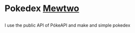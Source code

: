 # Pokedex [Mewtwo](https://emojis.slackmojis.com/emojis/images/1661888281/61024/mewtwo.png?1661888281.gif) 

##

I use the public API of PókeAPI and make and simple pokedex

##
